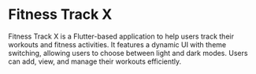 # Fitness Track X

Fitness Track X is a Flutter-based application to help users track their workouts and fitness activities. It features a dynamic UI with theme switching, allowing users to choose between light and dark modes. Users can add, view, and manage their workouts efficiently.
